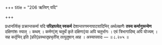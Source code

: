 +++
title = "206 ऋत्विग् यदि"

+++

प्रधानर्त्विक् प्रक्रान्तकर्मा यदि **परिहापयेत् स्वकर्म** देशान्तरगमनापाटवादिभिर् अर्थलक्षणैः **तस्य कर्मानुरूप्येण** दक्षिणांशः स्यात् । कथम् । कर्मण[श् चतुर्थे कृते दक्षिणा]या अपि चतुर्भागः । एवं त्रिभागादिष्व् अपि योज्यम् । सह कर्तृभिर् इति [प्रति]प्रस्थातृप्रभृतींस् तत्पुतुषान् आह । अस्यापवादः — ॥ ८.२०५ ॥
